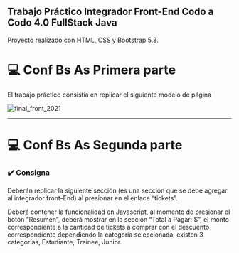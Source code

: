 ## Trabajo Práctico Integrador Front-End Codo a Codo 4.0 FullStack Java


Proyecto realizado con HTML, CSS y Bootstrap 5.3.

# 💻 Conf Bs As Primera parte

El trabajo práctico consistía en replicar el siguiente modelo de página


![final_front_2021](https://user-images.githubusercontent.com/116129705/232880443-c69f2b41-4e6b-4f1c-be48-8afcf1ecd015.jpg)

<hr>

# 💻 Conf Bs As Segunda parte

### ✔️ Consigna

Deberán replicar la siguiente sección (es una sección que se debe agregar al integrador front-End) al presionar en el enlace “tickets”.

Deberá contener la funcionalidad en Javascript, al momento de presionar el botón “Resumen”, deberá mostrar en la sección “Total a Pagar: $”,
el monto correspondiente a la cantidad de tickets a comprar con el descuento correspondiente dependiendo la categoría seleccionada, existen 3 
categorías, Estudiante, Trainee, Junior.

<br>

